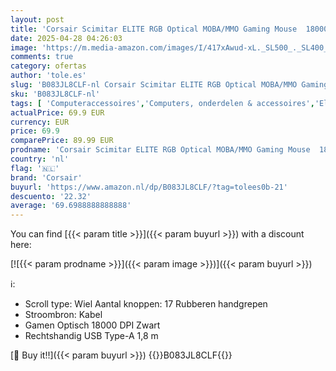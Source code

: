 ```yaml
---
layout: post
title: 'Corsair Scimitar ELITE RGB Optical MOBA/MMO Gaming Mouse  18000 DPI Optische Sensor  17 Programmeerbare Knoppen  4-Zone RGB Multi-Colour Achtergrondverlichting  On-Board Opslag  - Zwart'
date: 2025-04-28 04:26:03
image: 'https://m.media-amazon.com/images/I/417xAwud-xL._SL500_._SL400_.jpg'
comments: true
category: ofertas
author: 'tole.es'
slug: 'B083JL8CLF-nl Corsair Scimitar ELITE RGB Optical MOBA/MMO Gaming Mouse...'
sku: 'B083JL8CLF-nl'
tags: [ 'Computeraccessoires','Computers, onderdelen & accessoires','Elektronica','Games','Muizen','Pc-accessoires','Pc-consoles, -games & -accessoires','Pc-gamingmuizen','Toetsenborden, muizen & invoerapparaten','Xbox One-accessoires','Xbox One-consoles, -games & -accessoires','Xbox Series X & S Consoles, Games & Accessories','Xbox Series X&S-accessoires','corsair','🇳🇱', ]
actualPrice: 69.9 EUR
currency: EUR
price: 69.9
comparePrice: 89.99 EUR
prodname: 'Corsair Scimitar ELITE RGB Optical MOBA/MMO Gaming Mouse  18000 DPI Optische Sensor  17 Programmeerbare Knoppen  4-Zone RGB Multi-Colour Achtergrondverlichting  On-Board Opslag  - Zwart'
country: 'nl'
flag: '🇳🇱'
brand: 'Corsair'
buyurl: 'https://www.amazon.nl/dp/B083JL8CLF/?tag=tolees0b-21'
descuento: '22.32'
average: '69.6988888888888'
---
```


You can find [{{< param title >}}]({{< param buyurl >}}) with a discount here:

[![{{< param prodname >}}]({{< param image >}})]({{< param buyurl >}})

ℹ️:

- Scroll type: Wiel Aantal knoppen: 17 Rubberen handgrepen
- Stroombron: Kabel
- Gamen Optisch 18000 DPI Zwart
- Rechtshandig USB Type-A 1,8 m

[🛒 Buy it!!]({{< param buyurl >}})
{{<world>}}B083JL8CLF{{</world>}}
